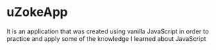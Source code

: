 # uZokeApp
 It is an application that was created using vanilla JavaScript in order to practice and apply some of the knowledge I learned about JavaScript
